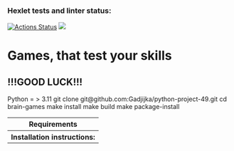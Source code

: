 ### Hexlet tests and linter status:
[![Actions Status](https://github.com/Gadjijka/python-project-49/actions/workflows/hexlet-check.yml/badge.svg)](https://github.com/Gadjijka/python-project-49/actions)
<a href="https://codeclimate.com/github/Gadjijka/python-project-49/maintainability"><img src="https://api.codeclimate.com/v1/badges/0c9b070ad9c754e0b916/maintainability" /></a>
<h1>Games, that test your skills</h1>
<h2>!!!GOOD LUCK!!!</h2>


<table>
  <th>Requirements
    <tr>Python = > 3.11</tr>
  </th>
  <th>Installation instructions:
    <tr>
        git clone git@github.com:Gadjijka/python-project-49.git
        cd brain-games
        make install
        make build
        make package-install
    </tr>
  </th>
</table>
